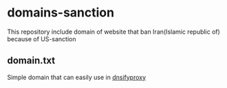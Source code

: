 # domains-sanction
This repository include domain of website that ban Iran(Islamic republic of) because of US-sanction

## domain.txt
Simple domain that can easily use in <a href="https://github.com/sajad-sadra/dnsifyproxy">dnsifyproxy</a>

## 
